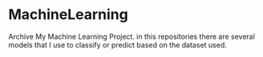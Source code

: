 # MachineLearning
Archive My Machine Learning Project. in this repositories there are several models that I use to classify or predict based on the dataset used.
